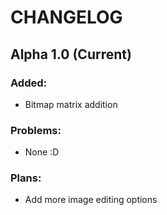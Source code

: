 # CHANGELOG

## Alpha 1.0 (Current)

### Added:

* Bitmap matrix addition

### Problems:

* None :D

### Plans:

* Add more image editing options